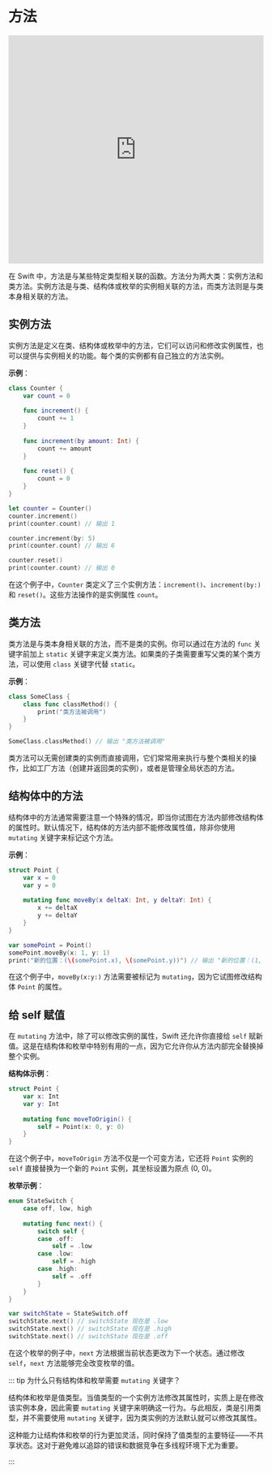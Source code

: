 # 方法

<iframe style="border:none" width="100%" height="450" src="https://whimsical.com/embed/7iWmwiBibXixsRKKa6oyzC"></iframe>

在 Swift 中，方法是与某些特定类型相关联的函数。方法分为两大类：实例方法和类方法。实例方法是与类、结构体或枚举的实例相关联的方法，而类方法则是与类本身相关联的方法。

## 实例方法

实例方法是定义在类、结构体或枚举中的方法，它们可以访问和修改实例属性，也可以提供与实例相关的功能。每个类的实例都有自己独立的方法实例。

**示例**：

```swift
class Counter {
    var count = 0
    
    func increment() {
        count += 1
    }
    
    func increment(by amount: Int) {
        count += amount
    }
    
    func reset() {
        count = 0
    }
}

let counter = Counter()
counter.increment()
print(counter.count) // 输出 1

counter.increment(by: 5)
print(counter.count) // 输出 6

counter.reset()
print(counter.count) // 输出 0
```

在这个例子中，`Counter` 类定义了三个实例方法：`increment()`、`increment(by:)` 和 `reset()`。这些方法操作的是实例属性 `count`。

## 类方法

类方法是与类本身相关联的方法，而不是类的实例。你可以通过在方法的 `func` 关键字前加上 `static` 关键字来定义类方法。如果类的子类需要重写父类的某个类方法，可以使用 `class` 关键字代替 `static`。

**示例**：

```swift
class SomeClass {
    class func classMethod() {
        print("类方法被调用")
    }
}

SomeClass.classMethod() // 输出 "类方法被调用"
```

类方法可以无需创建类的实例而直接调用，它们常常用来执行与整个类相关的操作，比如工厂方法（创建并返回类的实例），或者是管理全局状态的方法。

## 结构体中的方法

结构体中的方法通常需要注意一个特殊的情况，即当你试图在方法内部修改结构体的属性时。默认情况下，结构体的方法内部不能修改属性值，除非你使用 `mutating` 关键字来标记这个方法。

**示例**：

```swift
struct Point {
    var x = 0
    var y = 0
    
    mutating func moveBy(x deltaX: Int, y deltaY: Int) {
        x += deltaX
        y += deltaY
    }
}

var somePoint = Point()
somePoint.moveBy(x: 1, y: 1)
print("新的位置：(\(somePoint.x), \(somePoint.y))") // 输出 "新的位置：(1, 1)"
```

在这个例子中，`moveBy(x:y:)` 方法需要被标记为 `mutating`，因为它试图修改结构体 `Point` 的属性。

## 给 self 赋值

在 `mutating` 方法中，除了可以修改实例的属性，Swift 还允许你直接给 `self` 赋新值。这是在结构体和枚举中特别有用的一点，因为它允许你从方法内部完全替换掉整个实例。

**结构体示例**：

```swift
struct Point {
    var x: Int
    var y: Int
    
    mutating func moveToOrigin() {
        self = Point(x: 0, y: 0)
    }
}
```

在这个例子中，`moveToOrigin` 方法不仅是一个可变方法，它还将 `Point` 实例的 `self` 直接替换为一个新的 `Point` 实例，其坐标设置为原点 (0, 0)。

**枚举示例**：

```swift
enum StateSwitch {
    case off, low, high
    
    mutating func next() {
        switch self {
        case .off:
            self = .low
        case .low:
            self = .high
        case .high:
            self = .off
        }
    }
}

var switchState = StateSwitch.off
switchState.next() // switchState 现在是 .low
switchState.next() // switchState 现在是 .high
switchState.next() // switchState 现在是 .off
```

在这个枚举的例子中，`next` 方法根据当前状态更改为下一个状态。通过修改 `self`，`next` 方法能够完全改变枚举的值。

::: tip 为什么只有结构体和枚举需要 `mutating` 关键字？

结构体和枚举是值类型。当值类型的一个实例方法修改其属性时，实质上是在修改该实例本身，因此需要 `mutating` 关键字来明确这一行为。与此相反，类是引用类型，并不需要使用 `mutating` 关键字，因为类实例的方法默认就可以修改其属性。

这种能力让结构体和枚举的行为更加灵活，同时保持了值类型的主要特征——不共享状态。这对于避免难以追踪的错误和数据竞争在多线程环境下尤为重要。

:::